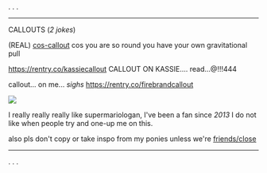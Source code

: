 . . .

___

CALLOUTS (*2 jokes*)

(REAL) [cos-callout](https://rentry.co/imslimshady) cos you are so round you have your own gravitational pull

https://rentry.co/kassiecallout CALLOUT ON KASSIE.... read...@!!!444

callout... on me... *sighs* https://rentry.co/firebrandcallout

![](https://i.imgur.com/3gypLOA.png)


I really really really like supermariologan, I've been a fan since *2013* I do not like when people try and one-up me on this.

also pls don't copy or take inspo from my ponies unless we're [friends/close](https://rentry.co/closefriendslist)

_____
. . .

